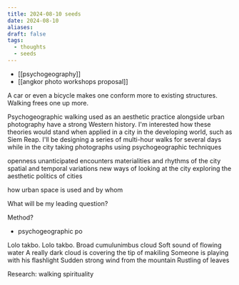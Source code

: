 ```yaml
---
title: 2024-08-10 seeds
date: 2024-08-10
aliases: 
draft: false
tags:
  - thoughts
  - seeds
---
```

- [[psychogeography]]
- [[angkor photo workshops proposal]]

A car or even a bicycle makes one conform more to existing structures. Walking frees one up more.

Psychogeographic walking used as an aesthetic practice alongside urban photography have a strong Western history. I'm interested how these theories would stand when applied in a city in the developing world, such as Siem Reap. I'll be designing a series of multi-hour walks for several days while in the city taking photographs using psychogeographic techniques

openness
unanticipated encounters
materialities and rhythms of the city
spatial and temporal variations
new ways of looking at the city
exploring the aesthetic politics of cities

how urban space is used and by whom

What will be my leading question?

Method?
- psychogeographic po

Lolo takbo. Lolo takbo.
Broad cumulunimbus cloud
Soft sound of flowing water
A really dark cloud is covering the tip of makiling
Someone is playing with his flashlight
Sudden strong wind from the mountain
Rustling of leaves

Research: walking spirituality
